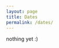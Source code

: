 ```yaml
---
layout: page
title: Dates
permalink: /dates/
---
```


nothing yet :)

[jekyll-organization]: https://github.com/jekyll
